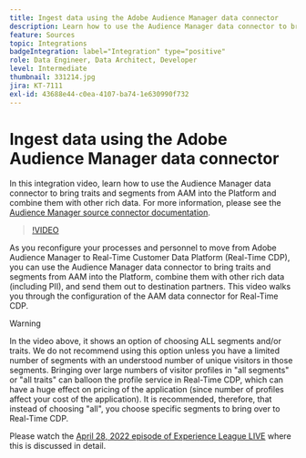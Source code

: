 ```yaml
---
title: Ingest data using the Adobe Audience Manager data connector
description: Learn how to use the Audience Manager data connector to bring traits and segments from AAM into the Platform and combine them with other rich data.
feature: Sources
topic: Integrations
badgeIntegration: label="Integration" type="positive"
role: Data Engineer, Data Architect, Developer
level: Intermediate
thumbnail: 331214.jpg
jira: KT-7111
exl-id: 43688e44-c0ea-4107-ba74-1e630990f732
---
```

# Ingest data using the Adobe Audience Manager data connector

In this integration video, learn how to use the Audience Manager data connector to bring traits and segments from AAM into the Platform and combine them with other rich data. For more information, please see the [Audience Manager source connector documentation](https://experienceleague.adobe.com/docs/experience-platform/sources/connectors/adobe-applications/audience-manager.html).

>[!VIDEO](https://video.tv.adobe.com/v/331214/?learn=on&enablevpops)

As you reconfigure your processes and personnel to move from Adobe Audience Manager to Real-Time Customer Data Platform (Real-Time CDP), you can use the Audience Manager data connector to bring traits and segments from AAM into the Platform, combine them with other rich data (including PII), and send them out to destination partners. This video walks you through the configuration of the AAM data connector for Real-Time CDP.

>[!WARNING]
>
>In the video above, it shows an option of choosing ALL segments and/or traits. We do not recommend using this option unless you have a limited number of segments with an understood number of unique visitors in those segments. Bringing over large numbers of visitor profiles in "all segments" or "all traits" can balloon the profile service in Real-Time CDP, which can have a huge effect on pricing of the application (since number of profiles affect your cost of the application). It is recommended, therefore, that instead of choosing "all", you choose specific segments to bring over to Real-Time CDP.
>
>Please watch the [April 28, 2022 episode of Experience League LIVE](https://experienceleague.adobe.com/docs/experience-league-live-events/events/episodes/exl-live-episode-04-28-22.html) where this is discussed in detail.
